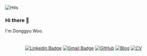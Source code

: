 ![Hits](https://hits.seeyoufarm.com/api/count/incr/badge.svg?url=https%3A%2F%2Fgithub.com%2Fwoodonggyu&count_bg=%2379C83D&title_bg=%23555555&icon=&icon_color=%23E7E7E7&title=hits&edge_flat=false)

### Hi there 👋 
I'm Donggyu Woo.

#

<div align=center>

[![Linkedin Badge](https://img.shields.io/badge/-LinkedIn-blue?style=flat-square&logo=linkedin&link=https://www.linkedin.com/in/donggyu-woo-a41701a7/)](https://www.linkedin.com/in/donggyu-woo-a41701a7/)
[![Gmail Badge](https://img.shields.io/badge/Gmail-d14836?style=flat-square&logo=Gmail&logoColor=white&link=mailto:woodonggyu92@gmail.com)](mailto:woodonggyu92@gmail.com)
[![GitHub](https://img.shields.io/badge/github-%23121011.svg?style=flat-square&logo=github&logoColor=white&link=https://github.com/woodonggyu)](https://github.com/woodonggyu)
[![Blog](http://img.shields.io/badge/-Blog-000000?style=flat-square&color=orange&logo=bloglovin&link=https://velog.io/@woodonggyu)](https://velog.io/@woodonggyu)
[![CV](https://img.shields.io/badge/RESUME%20-%234FC08D.svg?&style=flat-square&&logoColor=white)](https://woodonggyu.github.io/online-cv/)

  

</div>
